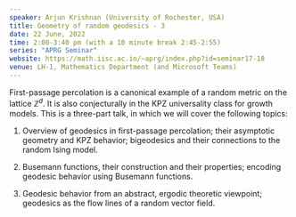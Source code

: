 ```yaml
---
speaker: Arjun Krishnan (University of Rochester, USA)
title: Geometry of random geodesics - 3
date: 22 June, 2022
time: 2:00-3:40 pm (with a 10 minute break 2:45-2:55)
series: "APRG Seminar"
website: https://math.iisc.ac.in/~aprg/index.php?id=seminar17-18
venue: LH-1, Mathematics Department (and Microsoft Teams)
---
```


First-passage percolation is a canonical example of a random metric on the lattice $\mathbb{Z}^d$. It is also conjecturally
in the KPZ universality class for growth models. This is a three-part talk, in which we will cover the following topics:

1. Overview of geodesics in first-passage percolation; their asymptotic geometry and KPZ behavior; bigeodesics and their
connections to the random Ising model.

2. Busemann functions, their construction and their properties; encoding geodesic behavior using Busemann functions.

3. Geodesic behavior from an abstract, ergodic theoretic viewpoint; geodesics as the flow lines of a random vector field.
